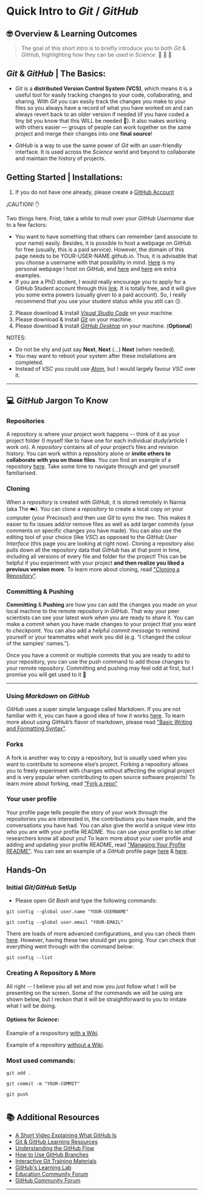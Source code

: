 # Quick Intro to _Git_ / _GitHub_ 


## 🤓 Overview & Learning Outcomes

> The goal of this short intro is to briefly introduce you to both _Git_ & _GitHub_, highlighting how they can be used in _Science_. 🔬 🧪 🚀


## _Git_ & _GitHub_ | The Basics:

- _Git_ is a **distributed Version Control System (VCS)**, which means it is a useful tool for easily tracking changes to your code, collaborating, and sharing. With _Git_ you can easily track the changes you make to your files so you always have a record of what you have worked on and can always revert back to an older version if needed (if you have coded a tiny bit you know that this WILL be needed 🤭). It also makes working with others easier — groups of people can work together on the same project and merge their changes into one **final source**!

- _GitHub_ is a way to use the same power of _Git_ with an user-friendly interface. It is used across the _Science_ world and beyond to collaborate and maintain the history of projects.


## Getting Started | Installations:

1. If you do not have one already, please create a [GitHub Account](https://github.com/signup?ref_cta=Sign+up&ref_loc=header+logged+out&ref_page=%2F&source=header-home)  

¡CAUTION! ✋  

Two things here. Frist, take a while to mull over your _GitHub Username_ due to a few factors:  

* You want to have something that others can remember (and associate to your name) easily. Besides, it is possible to host a webpage on GitHub for free (usually, this is a paid service). However, the domain of this page needs to be YOUR-USER-NAME.github.io. Thus, it is advisable that you choose a username with that possibility in mind. [Here](https://g-pacheco.github.io/) is my personal webpage I host on _GitHub_, and [here](https://mcruf.github.io/) and [here](https://jcerca.github.io/) are extra examples.  
* If you are a PhD student, I would really encourage you to apply for a GitHub Student account through this [link](https://education.github.com/pack). It is totally free, and it will give you some extra powers (usually given to a paid account). So, I really recommend that you use your student status while you still can 😗. 

2. Please download & install [_Visual Studio Code_](https://code.visualstudio.com/) on your machine.
3. Please download & install [_Git_](https://git-scm.com/downloads) on your machine.  
4. Please download & install [_GitHub Desktop_](https://desktop.github.com/) on your machine. (**Optional**)

NOTES:
  
- Do not be shy and just say **Next**, **Next** (...) **Next** (when needed).
- You may want to reboot your system after these installations are completed.
- Instead of _VSC_ you could use [_Atom_](https://atom.io/), but I would largely favour _VSC_ over it.
***

## 💻 _GitHub_ Jargon To Know

### Repositories

A repository is where your project work happens -- think of it as your project folder (I myself like to have one for each individual study/article I work on). A _repository_ contains all of your project’s files and revision history. You can work within a repository alone or **invite others to collaborate with you on those files**. You can find an example of a repository [here](https://github.com/g-pacheco/FeralPigeonGenomics). Take some time to navigate through and get yourself familiarised. 

### Cloning 

When a _repository_ is created with _GitHub_, it is stored remotely in Narnia (aka The ☁️). You can clone a _repository_ to create a local copy on your computer (your Precious!) and then use _Git_ to sync the two. This makes it easier to fix issues add/or remove files as well as add larger commits (your comments on specific changes you have made). You can also use the editing tool of your choice (like _VSC_) as opposed to the _GitHub User Interface_ (this page you are looking at right now). Cloning a repository also pulls down all the repository data that _GitHub_ has at that point in time, including all versions of every file and folder for the project! This can be helpful if you experiment with your project **and then realize you liked a previous version more**. To learn more about cloning, read ["Cloning a Repository"](https://docs.github.com/en/github/creating-cloning-and-archiving-repositories/cloning-a-repository). 

### Committing & Pushing

**Committing** & **Pushing** are how you can add the changes you made on your local machine to the remote repository in _GitHub_. That way your peer scientists can see your latest work when you are ready to share it. You can make a commit when you have made changes to your project that you want to _checkpoint_. You can also add a helpful _commit message_ to remind yourself or your teammates what work you did (e.g. “I changed the colour of the samples' names.”).

Once you have a commit or multiple commits that you are ready to add to your repository, you can use the push command to add those changes to your remote repository. Committing and pushing may feel odd at first, but I promise you will get used to it 🙂
***

### Using _Markdown_ on _GitHub_ 

_GitHub_ uses a super simple language called Markdown. If you are not familiar with it, you can have a good idea of how it works [here](https://guides.github.com/features/mastering-markdown/). To learn more about using _GitHub_’s flavor of markdown, please read ["Basic Writing and Formatting Syntax"](https://docs.github.com/en/github/writing-on-github/basic-writing-and-formatting-syntax).

### Forks

A fork is another way to copy a repository, but is usually used when you want to contribute to someone else’s project. Forking a repository allows you to freely experiment with changes without affecting the original project and is very popular when contributing to open source software projects!
To learn more about forking, read ["Fork a repo"](https://docs.github.com/en/github/getting-started-with-github/fork-a-repo)

### Your user profile

Your profile page tells people the story of your work through the repositories you are interested in, the contributions you have made, and the conversations you have had. You can also give the world a unique view into who you are with your profile README. You can use your profile to let other researchers know all about you! 
To learn more about your user profile and adding and updating your profile README, read ["Managing Your Profile README"](https://docs.github.com/en/github/setting-up-and-managing-your-github-profile/managing-your-profile-readme). You can see an example of a _GitHub_ profile page [here](https://github.com/abhisheknaiidu) & [here](https://github.com/VedantKhairnar). 

## Hands-On

### Initial _Git_/_GitHub_ SetUp

- Please open _Git Bash_ and type the following commands:

```
git config --global user.name "YOUR-USERNAME"
```

```
git config --global user.email "YOUR-EMAIL"
```

There are loads of more advanced configurations, and you can check them [here](https://git-scm.com/book/en/v2/Customizing-Git-Git-Configuration). However, having these two should get you going. Your can check that everything went through with the command below:

```
git config --list
```

### Creating A Repository & More

All right -- I believe you all set and now you just follow what I will be presenting on the screen. Some of the commands we will be using are shown below, but I reckon that it will be straightforward to you to imitate what I will be doing.

#### Options for _Science_:

Example of a respository [with a Wiki](https://github.com/g-pacheco/PigeonBreedsGenomics/wiki). 

Example of a repository [without a Wiki](https://github.com/fgvieira/ngsDist).

### Most used commands:

```
git add .
```

```
git commit -m "YOUR-COMMIT"
```

```
git push
```
#

## 📚 Additional Resources
 
* [A Short Video Explaining What GitHub Is](https://www.youtube.com/watch?v=w3jLJU7DT5E&feature=youtu.be) 
* [Git & GitHub Learning Resources](https://docs.github.com/en/github/getting-started-with-github/git-and-github-learning-resources) 
* [Understanding the GitHub Flow](https://guides.github.com/introduction/flow/)
* [How to Use GitHub Branches](https://www.youtube.com/watch?v=H5GJfcp3p4Q&feature=youtu.be)
* [Interactive Git Training Materials](https://githubtraining.github.io/training-manual/#/01_getting_ready_for_class)
* [GitHub's Learning Lab](https://lab.github.com/)
* [Education Community Forum](https://education.github.community/)
* [GitHub Community Forum](https://github.community/)
***
